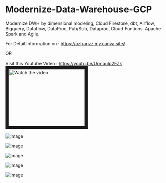 # Modernize-Data-Warehouse-GCP
Modernize DWH by dimensional modeling, Cloud Firestore, dbt, Airflow, Bigquery, Dataflow, DataProc, Pub/Sub, Dataproc, Cloud Funtions. Apache Spark and Agile.

For Detail Information on : https://azharizz.my.canva.site/

OR

Visit this Youtube Video :
https://youtu.be/Urmqulp2EZk
<a href="https://youtu.be/Urmqulp2EZk" target="_blank">
 <img src="https://img.youtube.com/vi/Urmqulp2EZk/maxresdefault.jpg" alt="Watch the video" width="240" height="180" border="10" />
</a>

![image](https://github.com/azharizz/Modernize-Data-Warehouse-GCP/assets/45253059/93bb5a32-f5e8-4b31-ad69-385128a0d2b6)


![image](https://github.com/azharizz/Modernize-Data-Warehouse-GCP/assets/45253059/99e9f45f-6c67-48a9-a74b-f42e6425c538)


![image](https://github.com/azharizz/Modernize-Data-Warehouse-GCP/assets/45253059/4c26188c-bf6d-4cc7-9a2d-865796e744b5)

![image](https://github.com/azharizz/Modernize-Data-Warehouse-GCP/assets/45253059/95359738-3120-4caf-83ea-91ed3e863269)

![image](https://github.com/azharizz/Modernize-Data-Warehouse-GCP/assets/45253059/d8a5e235-faf3-498d-8dfd-356314bee5ba)
